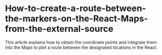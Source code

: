 # How-to-create-a-route-between-the-markers-on-the-React-Maps-from-the-external-source
This article explains how to obtain the coordinate points and integrate them into the Maps to plot a route between the designated locations in the React.
